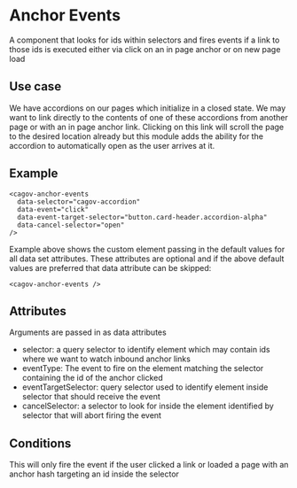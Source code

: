 # Anchor Events

A component that looks for ids within selectors and fires events if a link to those ids is executed either via click on an in page anchor or on new page load

## Use case

We have accordions on our pages which initialize in a closed state. We may want to link directly to the contents of one of these accordions from another page or with an in page anchor link. Clicking on this link will scroll the page to the desired location already but this module adds the ability for the accordion to automatically open as the user arrives at it.

## Example

```
<cagov-anchor-events
  data-selector="cagov-accordion"
  data-event="click"
  data-event-target-selector="button.card-header.accordion-alpha"
  data-cancel-selector="open"
/>
```

Example above shows the custom element passing in the default values for all data set attributes. These attributes are optional and if the above default values are preferred that data attribute can be skipped:

```
<cagov-anchor-events />
```

## Attributes

Arguments are passed in as data attributes

- selector: a query selector to identify element which may contain ids where we want to watch inbound anchor links
- eventType: The event to fire on the element matching the selector containing the id of the anchor clicked
- eventTargetSelector: query selector used to identify element inside selector that should receive the event
- cancelSelector: a selector to look for inside the element identified by selector that will abort firing the event

## Conditions

This will only fire the event if the user clicked a link or loaded a page with an anchor hash targeting an id inside the selector

